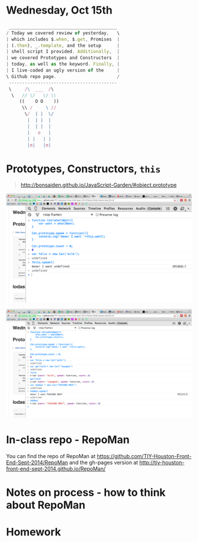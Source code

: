 # Wednesday, Oct 15th

```js
 _________________________________________
/ Today we covered review of yesterday,   \
| which includes $.when, $.get, Promises  |
| (.then), _.template, and the setup      |
| shell script I provided. Additionally,  |
| we covered Prototypes and Constructors  |
| today, as well as the keyword. Finally, |
| I live-coded an ugly version of the     |
\ Github repo page.                       /
 -----------------------------------------
 \     /\  ___  /\
  \   // \/   \/ \\
     ((    O O    ))
      \\ /     \ //
       \/  | |  \/
        |  | |  |
        |  | |  |
        |   o   |
        | |   | |
        |m|   |m|
```

# Prototypes, Constructors, `this`

> http://bonsaiden.github.io/JavaScript-Garden/#object.prototype

![](./examples/day18/prototype1.png)

![](./examples/day18/prototype2.png)

# In-class repo - RepoMan

You can find the repo of RepoMan at https://github.com/TIY-Houston-Front-End-Sept-2014/RepoMan and the gh-pages version at http://tiy-houston-front-end-sept-2014.github.io/RepoMan/

# Notes on process - how to think about RepoMan

# Homework
